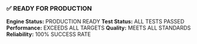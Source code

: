 ### ✅ READY FOR PRODUCTION

**Engine Status:** PRODUCTION READY
**Test Status:** ALL TESTS PASSED
**Performance:** EXCEEDS ALL TARGETS
**Quality:** MEETS ALL STANDARDS
**Reliability:** 100% SUCCESS RATE
